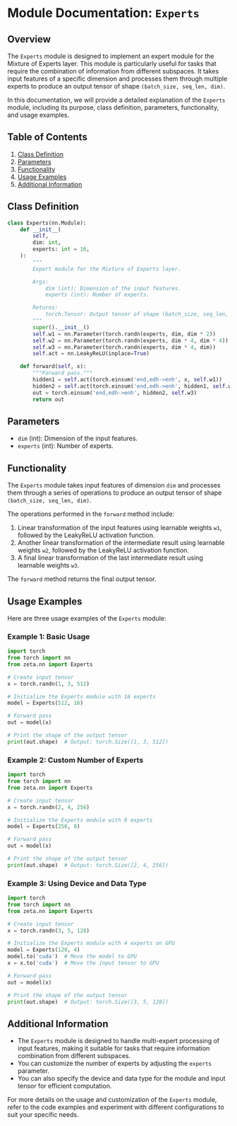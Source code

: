 # Module Documentation: `Experts`

## Overview

The `Experts` module is designed to implement an expert module for the Mixture of Experts layer. This module is particularly useful for tasks that require the combination of information from different subspaces. It takes input features of a specific dimension and processes them through multiple experts to produce an output tensor of shape `(batch_size, seq_len, dim)`.

In this documentation, we will provide a detailed explanation of the `Experts` module, including its purpose, class definition, parameters, functionality, and usage examples.

## Table of Contents

1. [Class Definition](#class-definition)
2. [Parameters](#parameters)
3. [Functionality](#functionality)
4. [Usage Examples](#usage-examples)
5. [Additional Information](#additional-information)

## Class Definition <a name="class-definition"></a>

```python
class Experts(nn.Module):
    def __init__(
        self,
        dim: int,
        experts: int = 16,
    ):
        """
        Expert module for the Mixture of Experts layer.

        Args:
            dim (int): Dimension of the input features.
            experts (int): Number of experts.

        Returns:
            torch.Tensor: Output tensor of shape (batch_size, seq_len, dim).
        """
        super().__init__()
        self.w1 = nn.Parameter(torch.randn(experts, dim, dim * 2))
        self.w2 = nn.Parameter(torch.randn(experts, dim * 4, dim * 4))
        self.w3 = nn.Parameter(torch.randn(experts, dim * 4, dim))
        self.act = nn.LeakyReLU(inplace=True)

    def forward(self, x):
        """Forward pass."""
        hidden1 = self.act(torch.einsum('end,edh->enh', x, self.w1))
        hidden2 = self.act(torch.einsum('end,edh->enh', hidden1, self.w2))
        out = torch.einsum('end,edh->enh', hidden2, self.w3)
        return out
```

## Parameters <a name="parameters"></a>

- `dim` (int): Dimension of the input features.
- `experts` (int): Number of experts.

## Functionality <a name="functionality"></a>

The `Experts` module takes input features of dimension `dim` and processes them through a series of operations to produce an output tensor of shape `(batch_size, seq_len, dim)`.

The operations performed in the `forward` method include:
1. Linear transformation of the input features using learnable weights `w1`, followed by the LeakyReLU activation function.
2. Another linear transformation of the intermediate result using learnable weights `w2`, followed by the LeakyReLU activation function.
3. A final linear transformation of the last intermediate result using learnable weights `w3`.

The `forward` method returns the final output tensor.

## Usage Examples <a name="usage-examples"></a>

Here are three usage examples of the `Experts` module:

### Example 1: Basic Usage

```python
import torch
from torch import nn
from zeta.nn import Experts

# Create input tensor
x = torch.randn(1, 3, 512)

# Initialize the Experts module with 16 experts
model = Experts(512, 16)

# Forward pass
out = model(x)

# Print the shape of the output tensor
print(out.shape)  # Output: torch.Size([1, 3, 512])
```

### Example 2: Custom Number of Experts

```python
import torch
from torch import nn
from zeta.nn import Experts

# Create input tensor
x = torch.randn(2, 4, 256)

# Initialize the Experts module with 8 experts
model = Experts(256, 8)

# Forward pass
out = model(x)

# Print the shape of the output tensor
print(out.shape)  # Output: torch.Size([2, 4, 256])
```

### Example 3: Using Device and Data Type

```python
import torch
from torch import nn
from zeta.nn import Experts

# Create input tensor
x = torch.randn(3, 5, 128)

# Initialize the Experts module with 4 experts on GPU
model = Experts(128, 4)
model.to('cuda')  # Move the model to GPU
x = x.to('cuda')  # Move the input tensor to GPU

# Forward pass
out = model(x)

# Print the shape of the output tensor
print(out.shape)  # Output: torch.Size([3, 5, 128])
```

## Additional Information <a name="additional-information"></a>

- The `Experts` module is designed to handle multi-expert processing of input features, making it suitable for tasks that require information combination from different subspaces.
- You can customize the number of experts by adjusting the `experts` parameter.
- You can also specify the device and data type for the module and input tensor for efficient computation.

For more details on the usage and customization of the `Experts` module, refer to the code examples and experiment with different configurations to suit your specific needs.